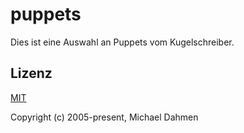 # puppets

Dies ist eine Auswahl an Puppets vom Kugelschreiber.


## Lizenz

[MIT](http://opensource.org/licenses/MIT)

Copyright (c) 2005-present, Michael Dahmen
